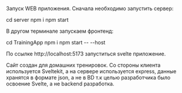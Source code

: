 Запуск WEB приложения.
Сначала необходимо запустить сервер:

cd server
npm i
npm start

В другом терминале запускаем фронтенд:

cd TrainingApp
npm i
npm start -- --host

По ссылке http://localhost:5173 запуститься svelte приложение.

Сайт создан для домашних тренировок. Со стороны клиента используется Sveltekit, а на сервере используется express, данные хранятся в формате json, а не в BD т.к целью разработчика было освоение Svelte, а не backend разработка.
